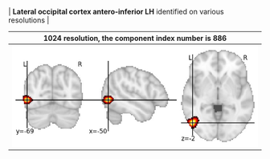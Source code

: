 


| **Lateral occipital cortex antero-inferior LH** identified on various resolutions |

| 1024 resolution, the component index number is 886|  
|:---:|  
| ![Component 1024](../1024/final/886.jpg "From component 1024: Lateral occipital cortex antero-inferior LH") |